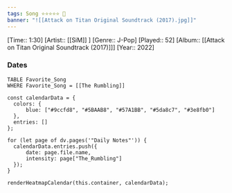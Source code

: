 ```yaml
---
tags: Song ⭐⭐⭐⭐⭐ 💛
banner: "![[Attack on Titan Original Soundtrack (2017).jpg]]"
---
```

[Time:: 1:30]
[Artist:: [[SiM]] ]
[Genre:: J-Pop]
[Played:: 52]
[Album:: [[Attack on Titan Original Soundtrack (2017)]]]
[Year:: 2022]
### Dates
````dataview
TABLE Favorite_Song
WHERE Favorite_Song = [[The Rumbling]]
````

  ```dataviewjs
const calendarData = { 
	colors: { 
		blue: ["#9ccfd8", "#5BAAB8", "#57A1BB", "#5da8c7", "#3e8fb0"] 
	}, 
	entries: [] 
}; 

for (let page of dv.pages('"Daily Notes"')) { 
	calendarData.entries.push({ 
		date: page.file.name, 
		intensity: page["The_Rumbling"]
	}); 
} 

renderHeatmapCalendar(this.container, calendarData);
```
